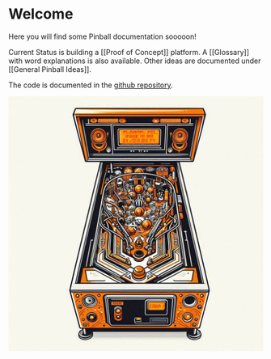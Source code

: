 # Welcome
Here you will find some Pinball documentation sooooon!

Current Status is building a [[Proof of Concept]] platform. A [[Glossary]] with word explanations is also available. Other ideas are documented under [[General Pinball Ideas]].

The code is documented in the [github repository](https://github.com/elirickert/pinball-at-nx).

![](_attachments/nexplore_pinball_simple.jpg)
